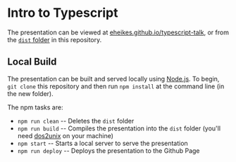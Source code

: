 # Intro to Typescript

The presentation can be viewed at [eheikes.github.io/typescript-talk](http://eheikes.github.io/typescript-talk/), or from the [`dist` folder](dist/) in this repository.

## Local Build

The presentation can be built and served locally using [Node.js](https://nodejs.org/). To begin, `git clone` this repository and then run `npm install` at the command line (in the new folder).

The npm tasks are:

* `npm run clean` -- Deletes the `dist` folder
* `npm run build` -- Compiles the presentation into the `dist` folder (you'll need [dos2unix](http://linuxcommand.org/man_pages/dos2unix1.html) on your machine)
* `npm start` -- Starts a local server to serve the presentation
* `npm run deploy` -- Deploys the presentation to the Github Page
